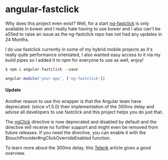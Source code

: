 # angular-fastclick


Why does this project even exist? Well, for a start [ng-fastclick](https://github.com/8bitDesigner/ng-fastclick) is only available in bower and I really hate having to use bower and I also can't be a55ed to raise an issue as the ng-fastclick repo has not had any updates in 24 Months.  

I do use fastclick currently in some of my hybrid mobile projects as it's really quite performance orientated, I also wanted easy access to it via my build pipes so I added it to npm for everyone to use as well, enjoy!

``` javascript
$ npm i angular-fastclick --save
```

``` javascript
angular.module('your-app', ['ng-fastclick'])
```


#### Update
Another reason to use this wrapper is that the Angular team have deprecated: (since v1.5.0) their implementation of the 300ms delay and advise all developers to use fastclick and this project helps you do just that.

The [ngClick](https://docs.angularjs.org/api/ngTouch/directive/ngClick) directive is now deprecated and disabled by default and the directive will receive no further support and might even be removed from future releases. If you need the directive, you can enable it with the $touchProvider#ngClickOverrideEnabled function.

To learn more about the 300ms delay, this [Telerik](http://developer.telerik.com/featured/300-ms-click-delay-ios-8/) article gives a good overview.


